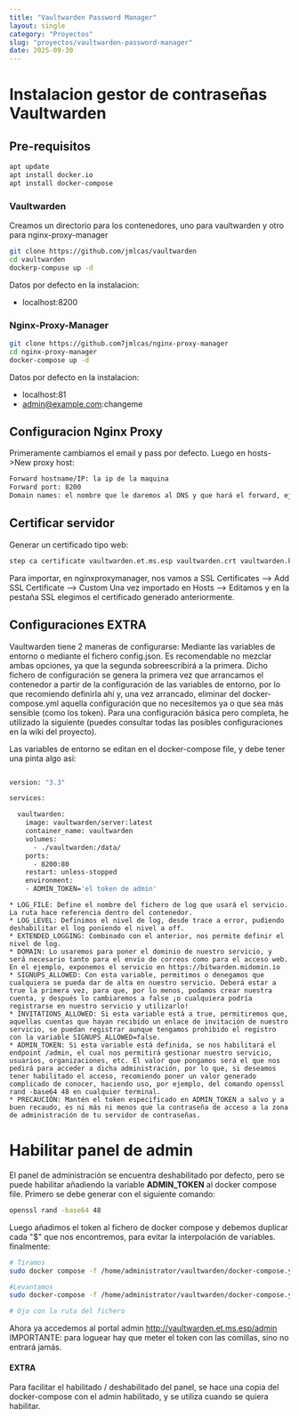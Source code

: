 ```yaml
---
title: "Vaultwarden Password Manager"
layout: single
category: "Proyectos"
slug: "proyectos/vaultwarden-password-manager"
date: 2025-09-30
---
```


# Instalacion gestor de contraseñas Vaultwarden
## Pre-requisitos
```bash
apt update
apt install docker.io
apt install docker-compose
```
### Vaultwarden
Creamos un directorio para los contenedores, uno para vaultwarden y otro para nginx-proxy-manager
```bash
git clone https://github.com/jmlcas/vaultwarden
cd vaultwarden
dockerp-compuse up -d
```
Datos por defecto en la instalacion:
* localhost:8200


### Nginx-Proxy-Manager
```bash
git clone https://github.com7jmlcas/nginx-proxy-manager
cd nginx-proxy-manager
docker-compose up -d
```
Datos por defecto en la instalacion:
* localhost:81
* admin@example.com:changeme

## Configuracion Nginx Proxy
Primeramente cambiamos el email y pass por defecto.
Luego en hosts->New proxy host:
```bash
Forward hostname/IP: la ip de la maquina
Forward port: 8200
Domain names: el nombre que le daremos al DNS y que hará el forward, ej: vaultwarden.et.ms.esp
```

## Certificar servidor
Generar un certificado tipo web:
```bash
step ca certificate vaultwarden.et.ms.esp vaultwarden.crt vaultwarden.key
```

Para importar, en nginxproxymanager, nos vamos a SSL Certificates --> Add SSL Certificate --> Custom
Una vez importado en Hosts --> Editamos y en la pestaña SSL elegimos el certificado generado anteriormente.

## Configuraciones EXTRA
Vaultwarden tiene 2 maneras de configurarse: Mediante las variables de entorno o mediante el fichero config.json. Es recomendable no mezclar ambas opciones, ya que la segunda sobreescribirá a la primera. Dicho fichero de configuración se genera la primera vez que arrancamos el contenedor a partir de la configuración de las variables de entorno, por lo que recomiendo definirla ahí y, una vez arrancado, eliminar del docker-compose.yml aquella configuración que no necesitemos ya o que sea más sensible (como los token). Para una configuración básica pero completa, he utilizado la siguiente (puedes consultar todas las posibles configuraciones en la wiki del proyecto).

Las variables de entorno se editan en el docker-compose file, y debe tener una pinta algo así:
```bash

version: "3.3"

services:

  vaultwarden:
    image: vaultwarden/server:latest
    container_name: vaultwarden
    volumes:
      - ./vaultwarden:/data/
    ports:
      - 8200:80
    restart: unless-stopped
    environment:
    - ADMIN_TOKEN='el token de admin'


```


```
* LOG_FILE: Define el nombre del fichero de log que usará el servicio. La ruta hace referencia dentro del contenedor.
* LOG_LEVEL: Definimos el nivel de log, desde trace a error, pudiendo deshabilitar el log poniendo el nivel a off.
* EXTENDED_LOGGING: Combinado con el anterior, nos permite definir el nivel de log.
* DOMAIN: Lo usaremos para poner el dominio de nuestro servicio, y será necesario tanto para el envío de correos como para el acceso web. En el ejemplo, exponemos el servicio en https://bitwarden.midomin.io
* SIGNUPS_ALLOWED: Con esta variable, permitimos o denegamos que cualquiera se pueda dar de alta en nuestro servicio. Deberá estar a true la primera vez, para que, por lo menos, podamos crear nuestra cuenta, y después lo cambiaremos a false ¡o cualquiera podría registrarse en nuestro servicio y utilizarlo!
* INVITATIONS_ALLOWED: Si esta variable está a true, permitiremos que, aquellas cuentas que hayan recibido un enlace de invitación de nuestro servicio, se puedan registrar aunque tengamos prohibido el registro con la variable SIGNUPS_ALLOWED=false.
* ADMIN_TOKEN: Si esta variable está definida, se nos habilitará el endpoint /admin, el cual nos permitirá gestionar nuestro servicio, usuarios, organizaciones, etc. El valor que pongamos será el que nos pedirá para acceder a dicha administración, por lo que, si deseamos tener habilitado el acceso, recomiendo poner un valor generado complicado de conocer, haciendo uso, por ejemplo, del comando openssl rand -base64 48 en cualquier terminal.
* PRECAUCIÓN: Mantén el token especificado en ADMIN_TOKEN a salvo y a buen recaudo, es ni más ni menos que la contraseña de acceso a la zona de administración de tu servidor de contraseñas.
```

# Habilitar panel de admin
El panel de administración se encuentra deshabilitado por defecto, pero se puede habilitar añadiendo la variable **ADMIN_TOKEN** al docker compose file. Primero se debe generar con el siguiente comando:
```bash
openssl rand -base64 48

```

Luego añadimos el token al fichero de docker compose y debemos duplicar cada "$" que nos encontremos, para evitar la interpolación de variables.
finalmente:
```bash
# Tiramos
sudo docker compose -f /home/administrator/vaultwarden/docker-compose.yaml down vaultwarden

#Levantamos
sudo docker-compose -f /home/administrator/vaultwarden/docker-compose.yaml up vaultwarden

# Ojo con la ruta del fichero
```
Ahora ya accedemos al portal admin http://vaultwarden.et.ms.esp/admin
IMPORTANTE: para loguear hay que meter el token con las comillas, sino no entrará jamás.

#### EXTRA
Para facilitar el habilitado / deshabilitado del panel, se hace una copia del docker-compose con el admin habilitado, y se utiliza cuando se quiera habilitar.
